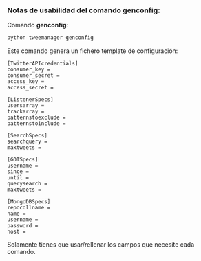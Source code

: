 ### Notas de usabilidad del comando **genconfig**:


Comando **genconfig**:

```bash
python tweemanager genconfig
```

Este comando genera un fichero template de configuración:
```
[TwitterAPIcredentials]
consumer_key = 
consumer_secret = 
access_key = 
access_secret = 

[ListenerSpecs]
usersarray = 
trackarray = 
patternstoexclude = 
patternstoinclude = 

[SearchSpecs]
searchquery = 
maxtweets = 

[GOTSpecs]
username = 
since = 
until = 
querysearch = 
maxtweets = 

[MongoDBSpecs]
repocollname = 
name = 
username = 
password = 
host = 
```

Solamente tienes que usar/rellenar los campos que necesite cada comando.